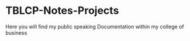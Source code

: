 # TBLCP-Notes-Projects
Here you will find my public speaking Documentation within my college of business
